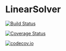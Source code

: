 # LinearSolver

[![Build Status](https://travis-ci.org/tknopp/LinearSolver.jl.svg?branch=master)](https://travis-ci.org/tknopp/LinearSolver.jl)

[![Coverage Status](https://coveralls.io/repos/tknopp/LinearSolver.jl/badge.svg?branch=master&service=github)](https://coveralls.io/github/tknopp/LinearSolver.jl?branch=master)

[![codecov.io](http://codecov.io/github/tknopp/LinearSolver.jl/coverage.svg?branch=master)](http://codecov.io/github/tknopp/LinearSolver.jl?branch=master)

